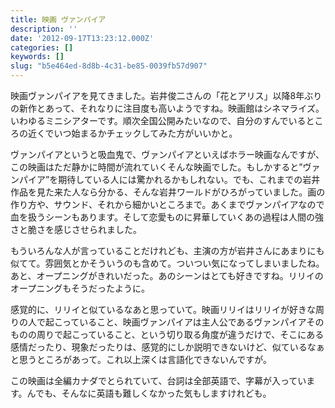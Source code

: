 ```yaml
---
title: 映画 ヴァンパイア
description: ''
date: '2012-09-17T13:23:12.000Z'
categories: []
keywords: []
slug: "b5e464ed-8d8b-4c31-be85-0039fb57d907"
---
```

映画ヴァンパイアを見てきました。岩井俊二さんの「花とアリス」以降8年ぶりの新作とあって、それなりに注目度も高いようですね。映画館はシネマライズ。いわゆるミニシアターです。順次全国公開みたいなので、自分のすんでいるところの近くでいつ始まるかチェックしてみた方がいいかと。

ヴァンパイアというと吸血鬼で、ヴァンパイアといえばホラー映画なんですが、この映画はただ静かに時間が流れていくそんな映画でした。もしかすると”ヴァンパイア”を期待している人には驚かれるかもしれない。でも、これまでの岩井作品を見た来た人なら分かる、そんな岩井ワールドがひろがっていました。画の作り方や、サウンド、それから細かいところまで。あくまでヴァンパイアなので血を扱うシーンもあります。そして恋愛ものに昇華していくあの過程は人間の強さと脆さを感じさせられました。

もういろんな人が言っていることだけれども、主演の方が岩井さんにあまりにも似てて。雰囲気とかそういうのも含めて。ついつい気になってしまいましたね。あと、オープニングがきれいだった。あのシーンはとても好きですね。リリイのオープニングもそうだったように。

感覚的に、リリイと似ているなあと思っていて。映画リリイはリリイが好きな周りの人で起こっていること、映画ヴァンパイアは主人公であるヴァンパイアそのものの周りで起こっていること、という切り取る角度が違うだけで、そこにある感情だったり、現象だったりは、感覚的にしか説明できないけど、似ているなぁと思うところがあって。これ以上深くは言語化できないんですが。

この映画は全編カナダでとられていて、台詞は全部英語で、字幕が入っています。んでも、そんなに英語も難しくなかった気もしますけれども。